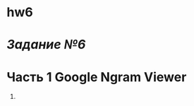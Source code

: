 # hw6
*Задание №6*
============================
Часть 1 Google Ngram Viewer
============================
1.

